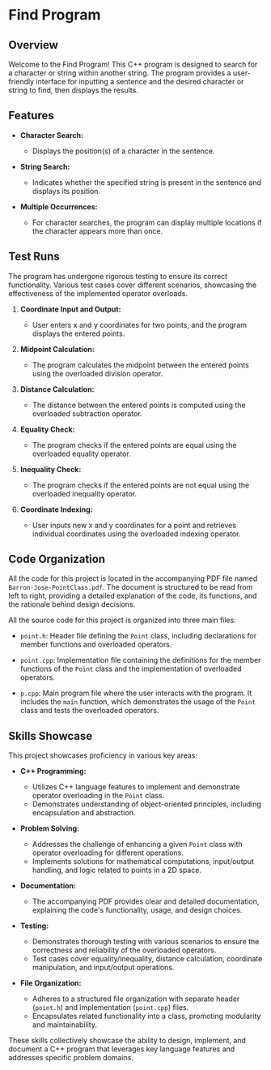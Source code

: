# Find Program

## Overview

Welcome to the Find Program! This C++ program is designed to search for a character or string within another string. The program provides a user-friendly interface for inputting a sentence and the desired character or string to find, then displays the results.

## Features

- **Character Search:**
  - Displays the position(s) of a character in the sentence.

- **String Search:**
  - Indicates whether the specified string is present in the sentence and displays its position.

- **Multiple Occurrences:**
  - For character searches, the program can display multiple locations if the character appears more than once.

## Test Runs

The program has undergone rigorous testing to ensure its correct functionality. Various test cases cover different scenarios, showcasing the effectiveness of the implemented operator overloads.

1. **Coordinate Input and Output:**
   - User enters x and y coordinates for two points, and the program displays the entered points.

2. **Midpoint Calculation:**
   - The program calculates the midpoint between the entered points using the overloaded division operator.

3. **Distance Calculation:**
   - The distance between the entered points is computed using the overloaded subtraction operator.

4. **Equality Check:**
   - The program checks if the entered points are equal using the overloaded equality operator.

5. **Inequality Check:**
   - The program checks if the entered points are not equal using the overloaded inequality operator.

6. **Coordinate Indexing:**
   - User inputs new x and y coordinates for a point and retrieves individual coordinates using the overloaded indexing operator.

## Code Organization

All the code for this project is located in the accompanying PDF file named `Barron-Jose-PointClass.pdf`. The document is structured to be read from left to right, providing a detailed explanation of the code, 
its functions, and the rationale behind design decisions.

All the source code for this project is organized into three main files:

- `point.h`: Header file defining the `Point` class, including declarations for member functions and overloaded operators.

- `point.cpp`: Implementation file containing the definitions for the member functions of the `Point` class and the implementation of overloaded operators.

- `p.cpp`: Main program file where the user interacts with the program. It includes the `main` function, which demonstrates the usage of the `Point` class and tests the overloaded operators.

## Skills Showcase

This project showcases proficiency in various key areas:

- **C++ Programming:**
  - Utilizes C++ language features to implement and demonstrate operator overloading in the `Point` class.
  - Demonstrates understanding of object-oriented principles, including encapsulation and abstraction.

- **Problem Solving:**
  - Addresses the challenge of enhancing a given `Point` class with operator overloading for different operations.
  - Implements solutions for mathematical computations, input/output handling, and logic related to points in a 2D space.

- **Documentation:**
  - The accompanying PDF provides clear and detailed documentation, explaining the code's functionality, usage, and design choices.

- **Testing:**
  - Demonstrates thorough testing with various scenarios to ensure the correctness and reliability of the overloaded operators.
  - Test cases cover equality/inequality, distance calculation, coordinate manipulation, and input/output operations.

- **File Organization:**
  - Adheres to a structured file organization with separate header (`point.h`) and implementation (`point.cpp`) files.
  - Encapsulates related functionality into a class, promoting modularity and maintainability.

These skills collectively showcase the ability to design, implement, and document a C++ program that leverages key language features and addresses specific problem domains.

   
